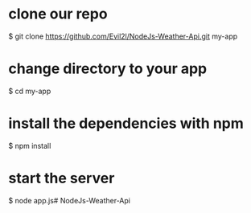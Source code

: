 # clone our repo
$ git clone https://github.com/Evil2l/NodeJs-Weather-Api.git my-app

# change directory to your app
$ cd my-app

# install the dependencies with npm
$ npm install

# start the server
$ node app.js# NodeJs-Weather-Api